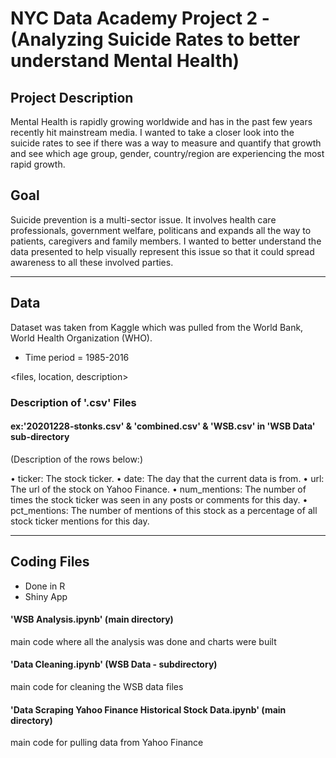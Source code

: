 # NYC Data Academy Project 2 - (Analyzing Suicide Rates to better understand Mental Health)

## Project Description
Mental Health is rapidly growing worldwide and has in the past few years recently hit mainstream media.  I wanted to take a closer look into the suicide rates to see if there was a way to measure and quantify that growth and see which age group, gender, country/region are experiencing the most rapid growth.

## Goal
Suicide prevention is a multi-sector issue.  It involves health care professionals, government welfare, politicans and expands all the way to patients, caregivers and family members.  I wanted to better understand the data presented to help visually represent this issue so that it could spread awareness to all these involved parties.

------------------------------------------------------------------------
## Data
Dataset was taken from Kaggle which was pulled from the World Bank, World Health Organization (WHO).
- Time period = 1985-2016

<files, location, description>

### Description of '.csv' Files

#### ex:'20201228-stonks.csv' & 'combined.csv' & 'WSB.csv' in 'WSB Data' sub-directory
(Description of the rows below:)

•	ticker: The stock ticker.
•	date: The day that the current data is from.
•	url: The url of the stock on Yahoo Finance.
•	num_mentions: The number of times the stock ticker was seen in any posts or comments for this day.
•	pct_mentions: The number of mentions of this stock as a percentage of all stock ticker mentions for this day.

------------------------------------------------------------------------
## Coding Files
- Done in R
- Shiny App

#### 'WSB Analysis.ipynb' (main directory)
main code where all the analysis was done and charts were built
#### 'Data Cleaning.ipynb' (WSB Data - subdirectory)
main code for cleaning the WSB data files
#### 'Data Scraping Yahoo Finance Historical Stock Data.ipynb' (main directory)
main code for pulling data from Yahoo Finance
